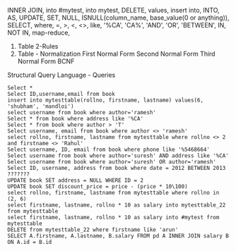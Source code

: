 INNER JOIN, into #mytest, into mytest, DELETE, values, insert into, INTO, AS, UPDATE, SET, NULL, ISNULL(column_name, base_value(0 or anything)), SELECT, where, =, >, <, <>, like, '%CA', 'CA%', 'AND', 'OR', 'BETWEEN', IN, NOT IN, map-reduce, 

1. Table 2-Rules
2. Table - Normalization
        First Normal Form
        Second Normal Form
        Third Normal Form
        BCNF

Structural Query Language - Queries

    Select * 
    Select ID,username,email from book
    insert into mytesttable(rollno, firstname, lastname) values(6, 'shubham', 'mandloi')
    select username from book where author='ramesh'
    Select * from book where address like '%CA'
    Select * from book where author > 'T'
    Select username, email from book where author <> 'ramesh'
    select rollno, firstname, lastname from mytesttable where rollno <> 2 and firstname <> 'Rahul'
    Select username, ID, email from book where phone like '%5468664'
    Select username from book where author='suresh' AND address like '%CA'
    Select username from book where author='suresh' OR author='ramesh'
    Select ID, username, address from book where date = 2012 BETWEEN 2013 		???????
    UPDATE book SET address = NULL WHERE ID = 2
    UPDATE book SET discount_price = price - (price * 10\100)
    select rollno, firstname, lastname from mytesttable where rollno in (2, 6)
    select firstname, lastname, rollno * 10 as salary into mytesttable_22 from mytesttable
    select firstname, lastname, rollno * 10 as salary into #mytest from mytesttable
    DELETE from mytesttable_22 where firstname like 'arun'
    SELECT A.firstname, A.lastname, B.salary FROM pd A INNER JOIN salary B ON A.id = B.id


